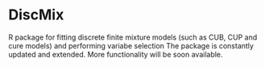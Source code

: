 # DiscMix
R package for fitting discrete finite mixture models (such as CUB, CUP and cure models) and performing variabe selection
The package is constantly updated and extended. More functionality will be soon available. 
